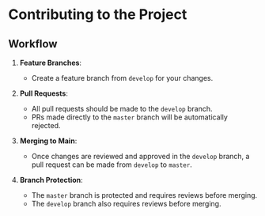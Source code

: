 # Contributing to the Project

## Workflow

1. **Feature Branches**:
   - Create a feature branch from `develop` for your changes.

2. **Pull Requests**:
   - All pull requests should be made to the `develop` branch.
   - PRs made directly to the `master` branch will be automatically rejected.

3. **Merging to Main**:
   - Once changes are reviewed and approved in the `develop` branch, a pull request can be made from `develop` to `master`.

4. **Branch Protection**:
   - The `master` branch is protected and requires reviews before merging.
   - The `develop` branch also requires reviews before merging.
